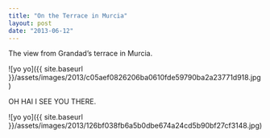 ```yaml
---
title: "On the Terrace in Murcia"
layout: post
date: "2013-06-12"
---
```


The view from Grandad’s terrace in Murcia.

![yo yo]({{ site.baseurl }}/assets/images/2013/c05aef0826206ba0610fde59790ba2a23771d918.jpg)

OH HAI I SEE YOU THERE.

![yo yo]({{ site.baseurl }}/assets/images/2013/126bf038fb6a5b0dbe674a24cd5b90bf27cf3148.jpg)
